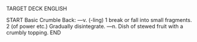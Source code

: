 TARGET DECK
ENGLISH

START
Basic
Crumble
Back: —v. (-ling) 1 break or fall into small fragments. 2 (of power etc.) Gradually disintegrate. —n. Dish of stewed fruit with a crumbly topping.
END
